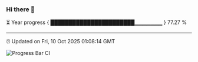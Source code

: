 ### Hi there 👋

⏳ Year progress { ███████████████████████▁▁▁▁▁▁▁ } 77.27 %

---

⏰ Updated on Fri, 10 Oct 2025 01:08:14 GMT

![Progress Bar CI](https://github.com/liununu/liununu/workflows/Progress%20Bar%20CI/badge.svg)
